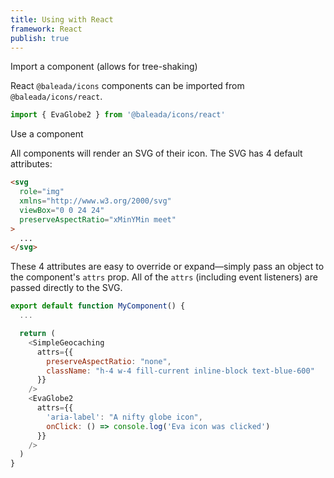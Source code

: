 ```yaml
---
title: Using with React
framework: React
publish: true
---
```


<NiftyHeading level="2">
Import a component (allows for tree-shaking)
</NiftyHeading>

React `@baleada/icons` components can be imported from `@baleada/icons/react`.

```js
import { EvaGlobe2 } from '@baleada/icons/react'
```


<NiftyHeading level="2">
Use a component
</NiftyHeading>


All components will render an SVG of their icon. The SVG has 4 default attributes:


```html
<svg
  role="img"
  xmlns="http://www.w3.org/2000/svg"
  viewBox="0 0 24 24"
  preserveAspectRatio="xMinYMin meet"
>
  ...
</svg>
```

These 4 attributes are easy to override or expand—simply pass an object to the component's `attrs` prop. All of the `attrs` (including event listeners) are passed directly to the SVG.

```js
export default function MyComponent() {
  ...

  return (
    <SimpleGeocaching
      attrs={{
        preserveAspectRatio: "none",
        className: "h-4 w-4 fill-current inline-block text-blue-600"
      }}
    />
    <EvaGlobe2
      attrs={{
        'aria-label': "A nifty globe icon",
        onClick: () => console.log('Eva icon was clicked')
      }}
    />
  )
}
```
